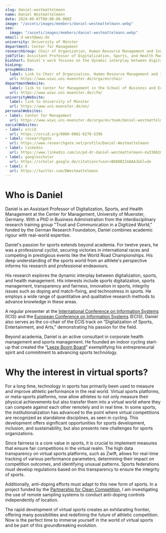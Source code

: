 ```yaml
---
slug: daniel-westmattelmann
name: Daniel Westmattelmann
date: 2024-06-07T00:00:00.000Z
image: "/assets/images/members/daniel-westmattelmann.webp"
seo:
  image: "/assets/images/members/daniel-westmattelmann.webp"
email: d.west@wwu.de
university: University of Münster
department: Center for Management
researchGroup: Chair of Organization, Human Resource Management and Innovation
jobTitle: Assistant Professor of Digitalization, Sports, and Health Management
bioShort: Daniel's work focuses on the dynamic interplay between digitalization, sports, and health management. This includes topics such as sports digitalization, sports management, transparency and fairness, and innovation in sports.
bioLong: 
groupWebsite:
  label: Link to Chair of Organization, Human Resource Management and Innovation
  url: https://www.wiwi.uni-muenster.de/orga/en/chair
departmentWebsite:
  label: link to Center for Management in the School of Business and Economics
  url: https://www.wiwi.uni-muenster.de/cfm/
universityWebsite:
  label: link to University of Münster
  url: https://www.uni-muenster.de/en/
personalWebsites:
- label: Center for Management
  url: https://www.wiwi.uni-muenster.de/orga/en/team/daniel-westmattelmann/publications
socialWebsites:
- label: orcid
  url: https://orcid.org/0000-0002-0278-5396
- label: researchgate
  url: https://www.researchgate.net/profile/Daniel-Westmattelmann
- label: linkedin
  url: https://www.linkedin.com/in/pd-dr-daniel-westmattelmann-4a336020a/
- label: googlescholar
  url: https://scholar.google.de/citations?user=B888B1IAAAAJ&hl=de
- label: X
  url: https://twitter.com/DWestmattelmann
---
```


# Who is Daniel

Daniel is an Assistant Professor of Digitalization, Sports, and Health Management at the Center for Management, University of Muenster, Germany. With a PhD in Business Administration from the interdisciplinary research training group "Trust and Communication in a Digitized World," funded by the German Research Foundation, Daniel combines academic rigour with real-world expertise.

Daniel's passion for sports extends beyond academia. For twelve years, he was a professional cyclist, securing victories in international races and competing in prestigious events like the World Road Championships. His deep understanding of the sports world from an athlete's perspective informs his research and professional endeavours.

His research explores the dynamic interplay between digitalization, sports, and health management. His interests include sports digitalization, sports management, transparency and fairness, innovation in sports, integrity issues such as doping and match-fixing, and technostress in sports. He employs a wide range of quantitative and qualitative research methods to advance knowledge in these areas.

A regular presenter at the [International Conference on Information Systems](https://aisnet.org/page/ICISPage) (ICIS) and the [European Conference on Information Systems](https://aisnet.org/page/ECISPage) (ECIS), Daniel also serves as the co-chair of the ECIS track on “Digitalization of Sports, Entertainment, and Arts,” demonstrating his passion for the field.

Beyond academia, Daniel is an active consultant in corporate health management and sports management. He founded an indoor cycling start-up that created the “[Leeze Boom Board](https://www.leezeboomboard.com/en)” exemplifying his entrepreneurial spirit and commitment to advancing sports technology.

# Why the interest in virtual sports?

For a long time, technology in sports has primarily been used to measure and improve athletic performance in the real world. Virtual sports platforms, or meta-sports platforms, now allow athletes to not only measure their physical achievements but also transfer them into a virtual world where they can compete against each other remotely and in real time. In some sports, the institutionalization has advanced to the point where virtual competitions are recognized as standalone disciplines, as seen in cycling. This development offers significant opportunities for sports development, inclusion, and sustainability, but also presents new challenges for sports organizations.

Since fairness is a core value in sports, it is crucial to implement measures that ensure fair competitions in the virtual realm. The high data transparency on virtual sports platforms, such as Zwift, allows for real-time tracking of various performance parameters, determining their impact on competition outcomes, and identifying unusual patterns. Sports federations must develop regulations based on this transparency to ensure the integrity of sports.

Additionally, anti-doping efforts must adapt to this new form of sports. In a project funded by the [Partnership for Clean Competition](https://cleancompetition.org/), I am investigating the use of remote sampling systems to conduct anti-doping controls independently of location.

The rapid development of virtual sports creates an exhilarating frontier, offering many possibilities and redefining the future of athletic competition. Now is the perfect time to immerse yourself in the world of virtual sports and be part of this groundbreaking evolution.